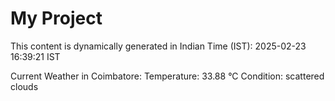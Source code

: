 # My Project

This content is dynamically generated in Indian Time (IST): 2025-02-23 16:39:21 IST


Current Weather in Coimbatore:
Temperature: 33.88 °C
Condition: scattered clouds

